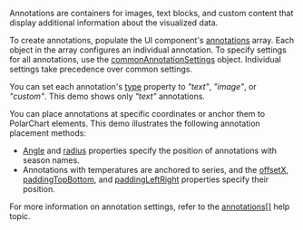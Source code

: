 Annotations are containers for images, text blocks, and custom content that display additional information about the visualized data.

To create annotations, populate the UI component's [annotations](/Documentation/ApiReference/Data_Visualization_Widgets/dxPolarChart/Configuration/annotations/) array. Each object in the array configures an individual annotation. To specify settings for all annotations, use the [commonAnnotationSettings](/Documentation/ApiReference/Data_Visualization_Widgets/dxPolarChart/Configuration/commonAnnotationSettings/) object. Individual settings take precedence over common settings.

You can set each annotation's [type](/Documentation/ApiReference/Data_Visualization_Widgets/dxPolarChart/Configuration/annotations/#type) property to *"text"*, *"image"*, or *"custom"*. This demo shows only *"text"* annotations.

You can place annotations at specific coordinates or anchor them to PolarChart elements. This demo illustrates the following annotation placement methods:  

- [Angle](/Documentation/ApiReference/Data_Visualization_Widgets/dxPolarChart/Configuration/annotations/#angle) and [radius](/Documentation/ApiReference/Data_Visualization_Widgets/dxPolarChart/Configuration/annotations/#radius) properties specify the position of annotations with season names.
- Annotations with temperatures are anchored to series, and the [offsetX](/Documentation/ApiReference/Data_Visualization_Widgets/dxPolarChart/Configuration/annotations/#offsetX), [paddingTopBottom](/Documentation/ApiReference/Data_Visualization_Widgets/dxPolarChart/Configuration/annotations/#paddingTopBottom), and [paddingLeftRight](/Documentation/ApiReference/Data_Visualization_Widgets/dxPolarChart/Configuration/annotations/#paddingLeftRight) properties specify their position.

For more information on annotation settings, refer to the [annotations[]](/Documentation/ApiReference/Data_Visualization_Widgets/dxPolarChart/Configuration/annotations/) help topic.
